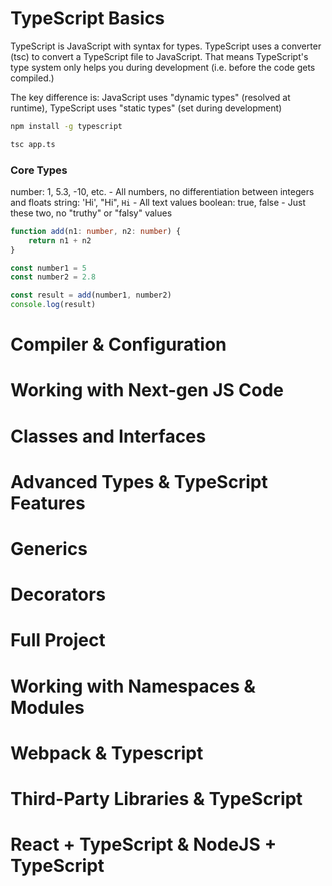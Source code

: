 # TypeScript Basics
TypeScript is JavaScript with syntax for types. TypeScript uses a converter (tsc) to convert a TypeScript file to JavaScript. That means TypeScript's type system only helps you during development (i.e. before the code gets compiled.)

The key difference is: JavaScript uses "dynamic types" (resolved at runtime), TypeScript uses "static types" (set during development)

```bash
npm install -g typescript
```

```bash
tsc app.ts
```

### Core Types
number: 1, 5.3, -10, etc.   - All numbers, no differentiation between integers and floats
string: 'Hi', "Hi", `Hi`    - All text values
boolean: true, false        - Just these two, no "truthy" or "falsy" values

```ts
function add(n1: number, n2: number) {
    return n1 + n2
}

const number1 = 5
const number2 = 2.8

const result = add(number1, number2)
console.log(result)
```

# Compiler & Configuration


# Working with Next-gen JS Code


# Classes and Interfaces


# Advanced Types & TypeScript Features


# Generics


# Decorators


# Full Project


# Working with Namespaces & Modules


# Webpack & Typescript


# Third-Party Libraries & TypeScript


# React + TypeScript & NodeJS + TypeScript


